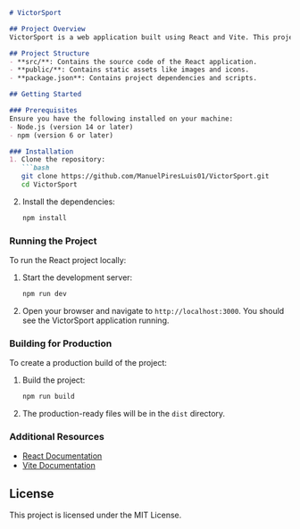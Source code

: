 ```markdown
# VictorSport

## Project Overview
VictorSport is a web application built using React and Vite. This project aims to provide a seamless and efficient sports management system.

## Project Structure
- **src/**: Contains the source code of the React application.
- **public/**: Contains static assets like images and icons.
- **package.json**: Contains project dependencies and scripts.

## Getting Started

### Prerequisites
Ensure you have the following installed on your machine:
- Node.js (version 14 or later)
- npm (version 6 or later)

### Installation
1. Clone the repository:
   ```bash
   git clone https://github.com/ManuelPiresLuis01/VictorSport.git
   cd VictorSport
   ```

2. Install the dependencies:
   ```bash
   npm install
   ```

### Running the Project
To run the React project locally:

1. Start the development server:
   ```bash
   npm run dev
   ```

2. Open your browser and navigate to `http://localhost:3000`. You should see the VictorSport application running.

### Building for Production
To create a production build of the project:

1. Build the project:
   ```bash
   npm run build
   ```

2. The production-ready files will be in the `dist` directory.

### Additional Resources
- [React Documentation](https://reactjs.org/docs/getting-started.html)
- [Vite Documentation](https://vitejs.dev/guide/)

## License
This project is licensed under the MIT License.
```
